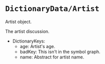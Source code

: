 # ``DictionaryData/Artist``

Artist object.

The artist discussion.

- DictionaryKeys:
  - age: Artist's age.
  - badKey: This isn't in the symbol graph.
  - name: Abstract for artist name.

<!-- Copyright (c) 2023 Apple Inc and the Swift Project authors. All Rights Reserved. -->

